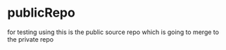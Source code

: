# publicRepo
for testing using
this is the public source repo which is going to merge to the private repo

